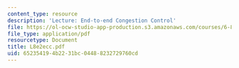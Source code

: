 ```yaml
---
content_type: resource
description: 'Lecture: End-to-end Congestion Control'
file: https://ol-ocw-studio-app-production.s3.amazonaws.com/courses/6-829-computer-networks-fall-2002/652354194b2231bc04488232729760cd_L8e2ecc.pdf
file_type: application/pdf
resourcetype: Document
title: L8e2ecc.pdf
uid: 65235419-4b22-31bc-0448-8232729760cd
---
```

